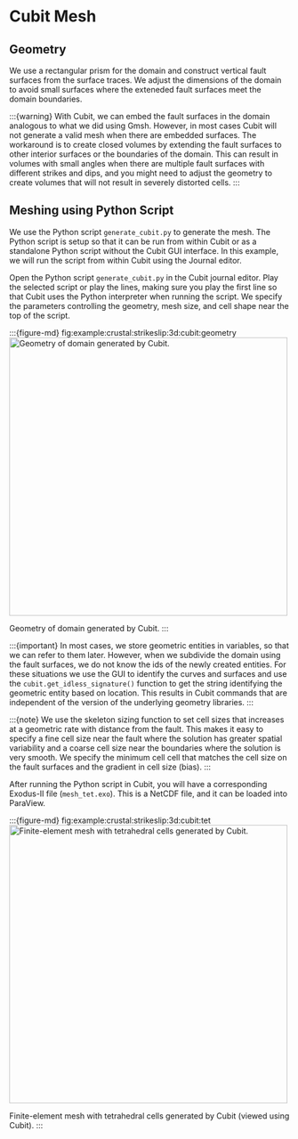 # Cubit Mesh

## Geometry

We use a rectangular prism for the domain and construct vertical fault surfaces from the surface traces.
We adjust the dimensions of the domain to avoid small surfaces where the exteneded fault surfaces meet the domain boundaries.

:::{warning}
With Cubit, we can embed the fault surfaces in the domain analogous to what we did using Gmsh.
However, in most cases Cubit will not generate a valid mesh when there are embedded surfaces.
The workaround is to create closed volumes by extending the fault surfaces to other interior surfaces or the boundaries of the domain.
This can result in volumes with small angles when there are multiple fault surfaces with different strikes and dips, and you might need to adjust the geometry to create volumes that will not result in severely distorted cells.
:::

## Meshing using Python Script

We use the Python script `generate_cubit.py` to generate the mesh.
The Python script is setup so that it can be run from within Cubit or as a standalone Python script without the Cubit GUI interface.
In this example, we will run the script from within Cubit using the Journal editor.

Open the Python script `generate_cubit.py` in the Cubit journal editor.
Play the selected script or play the lines, making sure you play the first line so that Cubit uses the Python interpreter when running the script.
We specify the parameters controlling the geometry, mesh size, and cell shape near the top of the script.

:::{figure-md} fig:example:crustal:strikeslip:3d:cubit:geometry
<img src="figs/cubit-geometry.*" alt="Geometry of domain generated by Cubit." width="500px"/>

Geometry of domain generated by Cubit.
:::

:::{important}
In most cases, we store geometric entities in variables, so that we can refer to them later.
However, when we subdivide the domain using the fault surfaces, we do not know the ids of the newly created entities.
For these situations we use the GUI to identify the curves and surfaces and use the `cubit.get_idless_signature()` function to get the string identifying the geometric entity based on location.
This results in Cubit commands that are independent of the version of the underlying geometry libraries.
:::

:::{note}
We use the skeleton sizing function to set cell sizes that increases at a geometric rate with distance from the fault.
This makes it easy to specify a fine cell size near the fault where the solution has greater spatial variability and a coarse cell size near the boundaries where the solution is very smooth.
We specify the minimum cell cell that matches the cell size on the fault surfaces and the gradient in cell size (bias).
:::

After running the Python script in Cubit, you will have a corresponding Exodus-II file (`mesh_tet.exo`).
This is a NetCDF file, and it can be loaded into ParaView.

:::{figure-md} fig:example:crustal:strikeslip:3d:cubit:tet
<img src="figs/cubit-tet.*" alt="Finite-element mesh with tetrahedral cells generated by Cubit." width="500px"/>

Finite-element mesh with tetrahedral cells generated by Cubit (viewed using Cubit).
:::
